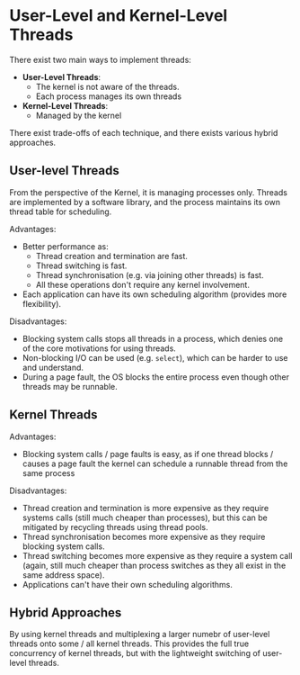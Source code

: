 # User-Level and Kernel-Level Threads

There exist two main ways to implement threads:

- **User-Level Threads**:
  - The kernel is not aware of the threads.
  - Each process manages its own threads
- **Kernel-Level Threads**:
  - Managed by the kernel

There exist trade-offs of each technique, and there exists various hybrid approaches.

## User-level Threads

From the perspective of the Kernel, it is managing processes only. Threads are implemented by a software library, and the process maintains its own thread table for scheduling.

Advantages:

- Better performance as:
  - Thread creation and termination are fast.
  - Thread switching is fast.
  - Thread synchronisation (e.g. via joining other threads) is fast.
  - All these operations don't require any kernel involvement.
- Each application can have its own scheduling algorithm (provides more flexibility).

Disadvantages:

- Blocking system calls stops all threads in a process, which denies one of the core motivations for using threads.
- Non-blocking I/O can be used (e.g. `select`), which can be harder to use and understand.
- During a page fault, the OS blocks the entire process even though other threads may be runnable.

## Kernel Threads

Advantages:

- Blocking system calls / page faults is easy, as if one thread blocks / causes a page fault the kernel can schedule a runnable thread from the same process

Disadvantages:

- Thread creation and termination is more expensive as they require systems calls (still much cheaper than processes), but this can be mitigated by recycling threads using thread pools.
- Thread synchronisation becomes more expensive as they require blocking system calls.
- Thread switching becomes more expensive as they require a system call (again, still much cheaper than process switches as they all exist in the same address space).
- Applications can't have their own scheduling algorithms.

## Hybrid Approaches

By using kernel threads and multiplexing a larger numebr of user-level threads onto some / all kernel threads. This provides the full true concurrency of kernel threads, but with the lightweight switching of user-level threads.
